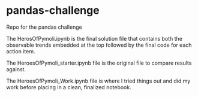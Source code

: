 # pandas-challenge
Repo for the pandas challenge

The HerosOfPymoli.ipynb is the final solution file that contains both the observable trends embedded at the top followed by the final code for each action item.

The HeroesOfPymoli_starter.ipynb file is the original file to compare results against.

The HeroesOfPymoli_Work.ipynb file is where I tried things out and did my work before placing in a clean, finalized notebook.
